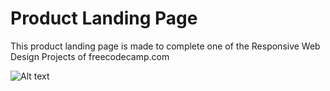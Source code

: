 
# Product Landing Page

This product landing page is made to complete one of the Responsive Web Design Projects of freecodecamp.com

![Alt text](/LandingPage.png "Product Landing Page")